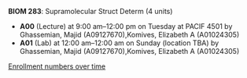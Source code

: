 **BIOM 283**: Supramolecular Struct Determ (4 units)

- **A00** (Lecture) at 9:00 am–12:00 pm on Tuesday at PACIF 4501 by Ghassemian, Majid (A09127670),Komives, Elizabeth A (A01024305)
- **A01** (Lab) at 12:00 am–12:00 am on Sunday (location TBA) by Ghassemian, Majid (A09127670),Komives, Elizabeth A (A01024305)

[Enrollment numbers over time](./BIOM283.tsv)
